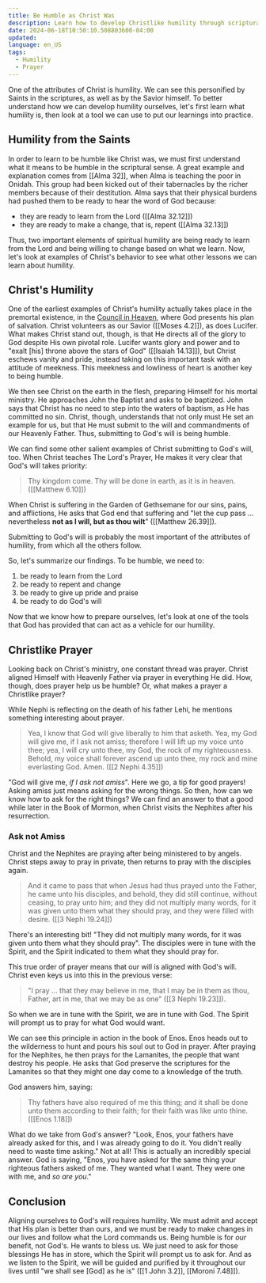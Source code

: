 ```yaml
---
title: Be Humble as Christ Was
description: Learn how to develop Christlike humility through scriptural examples and the power of prayer.
date: 2024-06-18T10:50:10.508803600-04:00
updated:
language: en_US
tags:
  - Humility
  - Prayer
---
```


One of the attributes of Christ is humility. We can see this personified by Saints in the scriptures, as well as by the Savior himself. To better understand how we can develop humility ourselves, let's first learn what humility is, then look at a tool we can use to put our learnings into practice.

## Humility from the Saints
In order to learn to be humble like Christ was, we must first understand what it means to be humble in the scriptural sense. A great example and explanation comes from [[Alma 32]], when Alma is teaching the poor in Onidah. This group had been kicked out of their tabernacles by the richer members because of their destitution. Alma says that their physical burdens had pushed them to be ready to hear the word of God because:
- they are ready to learn from the Lord ([[Alma 32.12]])
- they are ready to make a change, that is, repent ([[Alma 32.13]])

Thus, two important elements of spiritual humility are being ready to learn from the Lord and being willing to change based on what we learn. Now, let's look at examples of Christ's behavior to see what other lessons we can learn about humility.

## Christ's Humility
One of the earliest examples of Christ's humility actually takes place in the premortal existence, in the [Council in Heaven](https://www.churchofjesuschrist.org/study/manual/gospel-topics/council-in-heaven), where God presents his plan of salvation. Christ volunteers as our Savior ([[Moses 4.2]]), as does Lucifer. What makes Christ stand out, though, is that He directs all of the glory to God despite His own pivotal role. Lucifer wants glory and power and to "exalt [his] throne above the stars of God" ([[Isaiah 14.13]]), but Christ eschews vanity and pride, instead taking on this important task with an attitude of meekness. This meekness and lowliness of heart is another key to being humble.

We then see Christ on the earth in the flesh, preparing Himself for his mortal ministry. He approaches John the Baptist and asks to be baptized. John says that Christ has no need to step into the waters of baptism, as He has committed no sin. Christ, though, understands that not only must He set an example for us, but that He must submit to the will and commandments of our Heavenly Father. Thus, submitting to God's will is being humble.

We can find some other salient examples of Christ submitting to God's will, too. When Christ teaches The Lord's Prayer, He makes it very clear that God's will takes priority:

> Thy kingdom come. Thy will be done in earth, as it is in heaven. ([[Matthew 6.10]])

When Christ is suffering in the Garden of Gethsemane for our sins, pains, and afflictions, He asks that God end that suffering and "let the cup pass ... nevertheless **not as I will, but as thou wilt**" ([[Matthew 26.39]]).

Submitting to God's will is probably the most important of the attributes of humility, from which all the others follow.

So, let's summarize our findings. To be humble, we need to:
1. be ready to learn from the Lord
2. be ready to repent and change
3. be ready to give up pride and praise
4. be ready to do God's will

Now that we know how to prepare ourselves, let's look at one of the tools that God has provided that can act as a vehicle for our humility.

## Christlike Prayer
Looking back on Christ's ministry, one constant thread was prayer. Christ aligned Himself with Heavenly Father via prayer in everything He did. How, though, does prayer help us be humble? Or, what makes a prayer a Christlike prayer?

While Nephi is reflecting on the death of his father Lehi, he mentions something interesting about prayer.

> Yea, I know that God will give liberally to him that asketh. Yea, my God will give me, if I ask not amiss; therefore I will lift up my voice unto thee; yea, I will cry unto thee, my God, the rock of my righteousness. Behold, my voice shall forever ascend up unto thee, my rock and mine everlasting God. Amen. ([[2 Nephi 4.35]])

"God will give me, *if I ask not amiss*". Here we go, a tip for good prayers! Asking amiss just means asking for the wrong things. So then, how can we know how to ask for the right things? We can find an answer to that a good while later in the Book of Mormon, when Christ visits the Nephites after his resurrection.

### Ask not Amiss

Christ and the Nephites are praying after being ministered to by angels. Christ steps away to pray in private, then returns to pray with the disciples again.

> And it came to pass that when Jesus had thus prayed unto the Father, he came unto his disciples, and behold, they did still continue, without ceasing, to pray unto him; and they did not multiply many words, for it was given unto them what they should pray, and they were filled with desire. ([[3 Nephi 19.24]])

There's an interesting bit! "They did not multiply many words, for it was given unto them what they should pray". The disciples were in tune with the Spirit, and the Spirit indicated to them what they should pray for.

This true order of prayer means that our will is aligned with God's will. Christ even keys us into this in the previous verse:

> "I pray ... that they may believe in me, that I may be in them as thou, Father, art in me, that we may be as one" ([[3 Nephi 19.23]]).

So when we are in tune with the Spirit, we are in tune with God. The Spirit will prompt us to pray for what God would want.

We can see this principle in action in the book of Enos. Enos heads out to the wilderness to hunt and pours his soul out to God in prayer. After praying for the Nephites, he then prays for the Lamanites, the people that want destroy his people. He asks that God preserve the scriptures for the Lamanites so that they might one day come to a knowledge of the truth.

God answers him, saying:

> Thy fathers have also required of me this thing; and it shall be done unto them according to their faith; for their faith was like unto thine. ([[Enos 1.18]])

What do we take from God's answer? "Look, Enos, your fathers have already asked for this, and I was already going to do it. You didn't really need to waste time asking." Not at all! This is actually an incredibly special answer. God is saying, "Enos, you have asked for the same thing your righteous fathers asked of me. They wanted what I want. They were one with me, and *so are you*."

## Conclusion
Aligning ourselves to God's will requires humility. We must admit and accept that His plan is better than ours, and we must be ready to make changes in our lives and follow what the Lord commands us. Being humble is for _our_ benefit, not God's. He wants to bless us. We just need to ask for those blessings He has in store, which the Spirit will prompt us to ask for. And as we listen to the Spirit, we will be guided and purified by it throughout our lives until "we shall see [God] as he is" ([[1 John 3.2]], [[Moroni 7.48]]).


